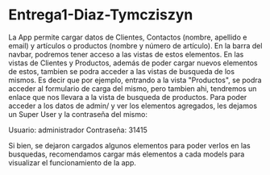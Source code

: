 # Entrega1-Diaz-Tymcziszyn

La App permite cargar datos de Clientes, Contactos (nombre, apellido e email) y artículos o productos (nombre y número de artículo). 
En la barra del navbar, podremos tener acceso a las vistas de estos elementos. En las vistas de Clientes y Productos, además de poder 
cargar nuevos elementos de estos, tambien se podra acceder a las vistas de busqueda de los mismos. Es decir que por ejemplo, entrando 
a la vista "Productos", se podra acceder al formulario de carga del mismo, pero tambien ahi, tendremos un enlace que nos llevara a la 
vista de busqueda de productos. Para poder acceder a los datos de admin/ y ver los elementos agregados, les dejamos un Super User y la 
contraseña del mismo:

Usuario: administrador Contraseña: 31415

Si bien, se dejaron cargados algunos elementos para poder verlos en las busquedas, recomendamos cargar más elementos a cada models para 
visualizar el funcionamiento de la app.
